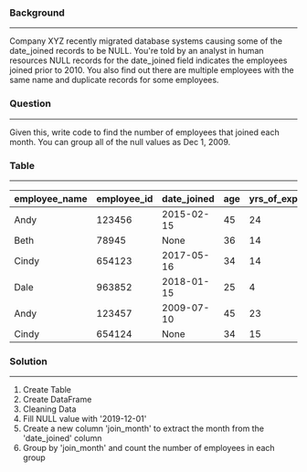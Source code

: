 ### Background

---

Company XYZ recently migrated database systems causing some of the date_joined records to be NULL. You're told by an analyst in human resources NULL records for the date_joined field indicates the employees joined prior to 2010. You also find out there are multiple employees with the same name and duplicate records for some employees.

### Question

---

Given this, write code to find the number of employees that joined each month. You can group all of the null values as Dec 1, 2009.

### Table

---

| employee_name | employee_id | date_joined | age | yrs_of_experience |
| ------------- | ----------- | ----------- | --- | ----------------- |
| Andy          | 123456      | 2015-02-15  | 45  | 24                |
| Beth          | 78945       | None        | 36  | 14                |
| Cindy         | 654123      | 2017-05-16  | 34  | 14                |
| Dale          | 963852      | 2018-01-15  | 25  | 4                 |
| Andy          | 123457      | 2009-07-10  | 45  | 23                |
| Cindy         | 654124      | None        | 34  | 15                |


### Solution

---

1. Create Table
2. Create DataFrame
3. Cleaning Data
4. Fill NULL value with '2019-12-01'
5. Create a new column 'join_month' to extract the month from the 'date_joined' column
6. Group by 'join_month' and count the number of employees in each group
